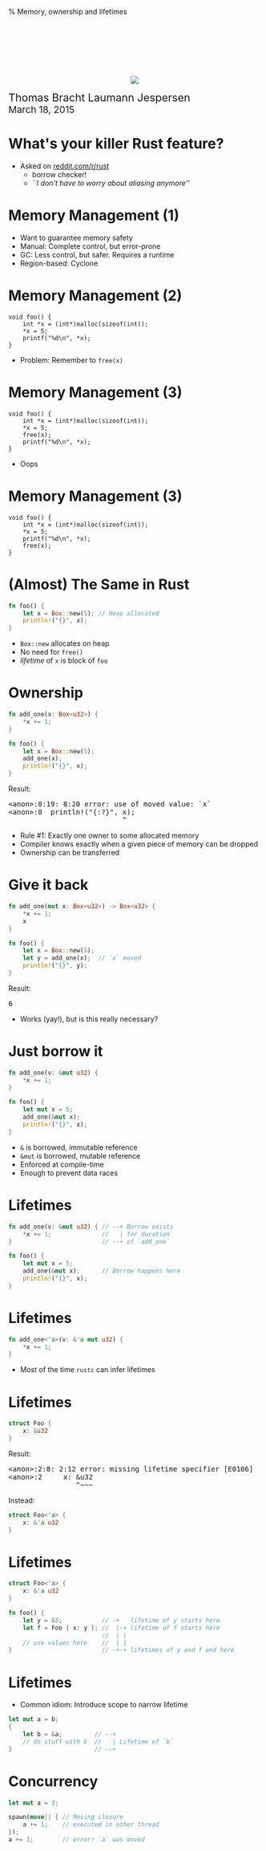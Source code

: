 % Memory, ownership and lifetimes

<div style="text-align: center; margin-top: 120px">
<img src="http://www.rust-lang.org/logos/rust-logo-256x256-blk.png">
</div>

<span style="font-size: 16pt">Thomas Bracht Laumann Jespersen</span>
<br>
<span style="font-size: 14pt">March 18, 2015</span>

# What's your killer Rust feature?

- Asked on [reddit.com/r/rust](https://www.reddit.com/r/rust/comments/2x0h17/whats_your_killer_rust_feature/)
  * borrow checker!
  * _``I don't have to worry about aliasing anymore''_

# Memory Management (1)

* Want to guarantee memory safety
* Manual: Complete control, but error-prone
* GC: Less control, but safer. Requires a runtime
* Region-based: Cyclone

# Memory Management (2)
```
void foo() {
    int *x = (int*)malloc(sizeof(int));
	*x = 5;
	printf("%d\n", *x);
}
```
* Problem: Remember to `free(x)`

# Memory Management (3)
```
void foo() {
	int *x = (int*)malloc(sizeof(int));
	*x = 5;
	free(x);
	printf("%d\n", *x);
}

```
* Oops

# Memory Management (3)
```
void foo() {
	int *x = (int*)malloc(sizeof(int));
	*x = 5;
	printf("%d\n", *x);
    free(x);
}

```

# (Almost) The Same in Rust

```rust
fn foo() {
    let x = Box::new(5); // Heap allocated
	println!("{}", x);
}
```

* `Box::new` allocates on heap
* No need for `free()`
* _lifetime_ of `x` is block of `foo`

# Ownership

```rust
fn add_one(x: Box<u32>) {
	*x += 1;
}

fn foo() {
    let x = Box::new(5);
	add_one(x);
	println!("{}", x);
}
```
Result:
<pre>
&lt;anon&gt;:8:19: 8:20 error: use of moved value: `x`
&lt;anon&gt;:8 	println!("{:?}", x);
                           &#94;
</pre>

* Rule #1: Exactly one owner to some allocated memory
* Compiler knows exactly when a given piece of memory can be dropped
* Ownership can be transferred

# Give it back
```rust
fn add_one(mut x: Box<u32>) -> Box<u32> {
    *x += 1;
	x
}

fn foo() {
    let x = Box::new(5);
	let y = add_one(x);  // `x` moved
	println!("{}", y);
}
```
Result:
<pre>
6
</pre>

* Works (yay!), but is this really necessary?

# Just borrow it
```rust
fn add_one(v: &mut u32) {
    *x += 1;
}

fn foo() {
    let mut x = 5;
	add_one(&mut x);
	println!("{}", x);
}
```
* `&` is borrowed, immutable reference
* `&mut` is borrowed, mutable reference
* Enforced at compile-time
* Enough to prevent data races

# Lifetimes
```rust
fn add_one(v: &mut u32) { // --+ Borrow exists
    *x += 1;              //   | for duration
}                         // --+ of `add_one`

fn foo() {
    let mut x = 5;
	add_one(&mut x);      // Borrow happens here
	println!("{}", x);
}
```

# Lifetimes

```rust
fn add_one<'a>(v: &'a mut u32) {
    *x += 1;
}
```
* Most of the time `rustc` can infer lifetimes

# Lifetimes

```rust
struct Foo {
	x: &u32
}
```
Result:
<pre>
&lt;anon&gt;:2:8: 2:12 error: missing lifetime specifier [E0106]
&lt;anon&gt;:2     x: &amp;u32
                &#94;~~~
</pre>

Instead:

```rust
struct Foo<'a> {
	x: &'a u32
}
```

# Lifetimes
```rust
struct Foo<'a> {
	x: &'a u32
}

fn foo() {
    let y = &5;           // -+   lifetime of y starts here
	let f = Foo { x: y }; //  |-+ lifetime of f starts here
	                      //  | |
    // use values here    //  | |
}                         // -+-+ lifetimes of y and f end here

```

# Lifetimes
* Common idiom: Introduce scope to narrow lifetime
```rust
let mut a = b;
{
    let b = &a;         // --+
    // do stuff with b  //   | Lifetime of `b`
}                       // --+
```

# Concurrency

```rust
let mut a = 3;

spawn(move|| { // Moving closure
    a += 1;    // executed in other thread
});
a += 1;        // error! `a` was moved
```
